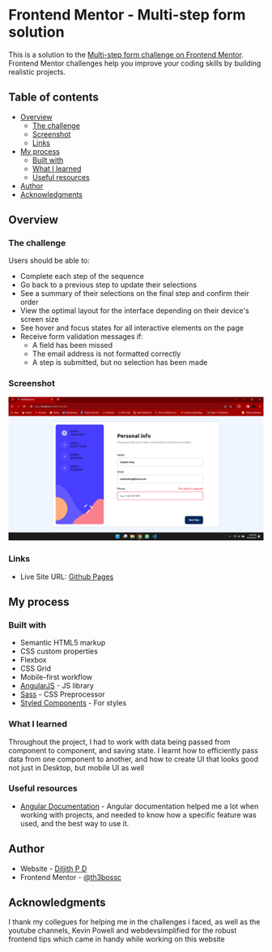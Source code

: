 # Frontend Mentor - Multi-step form solution

This is a solution to the [Multi-step form challenge on Frontend Mentor](https://www.frontendmentor.io/challenges/multistep-form-YVAnSdqQBJ). Frontend Mentor challenges help you improve your coding skills by building realistic projects. 

## Table of contents

- [Overview](#overview)
  - [The challenge](#the-challenge)
  - [Screenshot](#screenshot)
  - [Links](#links)
- [My process](#my-process)
  - [Built with](#built-with)
  - [What I learned](#what-i-learned)
  - [Useful resources](#useful-resources)
- [Author](#author)
- [Acknowledgments](#acknowledgments)


## Overview

### The challenge

Users should be able to:

- Complete each step of the sequence
- Go back to a previous step to update their selections
- See a summary of their selections on the final step and confirm their order
- View the optimal layout for the interface depending on their device's screen size
- See hover and focus states for all interactive elements on the page
- Receive form validation messages if:
  - A field has been missed
  - The email address is not formatted correctly
  - A step is submitted, but no selection has been made

### Screenshot

![](./screenshot.png)

### Links

- Live Site URL: [Github Pages](https://th3bossc.github.io/MultiStepForm-FrontendMentor/)

## My process

### Built with

- Semantic HTML5 markup
- CSS custom properties
- Flexbox
- CSS Grid
- Mobile-first workflow
- [AngularJS](https://angular.io/) - JS library
- [Sass](https://sass-lang.com) - CSS Preprocessor
- [Styled Components](https://styled-components.com/) - For styles


### What I learned

Throughout the project, I had to work with data being passed from component to component, and saving state. I learnt how to efficiently pass data from one component to another, and how to create UI that looks good not just in Desktop, but mobile UI as well


### Useful resources

- [Angular Documentation](https://angular.io/docs) - Angular documentation helped me a lot when working with projects, and needed to know how a specific feature was used, and the best way to use it.

## Author

- Website - [Diljith P D](https://th3bossc.github.io/Portfolio)
- Frontend Mentor - [@th3bossc](https://www.frontendmentor.io/profile/th3bossc)


## Acknowledgments

I thank my collegues for helping me in the challenges i faced, as well as the youtube channels, Kevin Powell and webdevsimplified for the robust frontend tips which came in handy while working on this website
